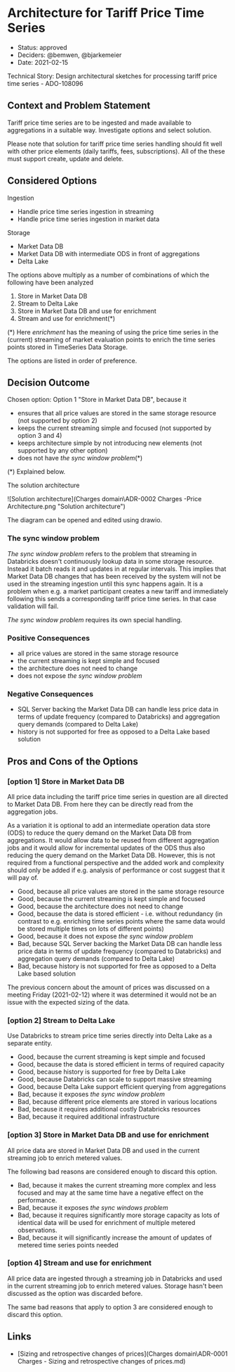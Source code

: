# Architecture for Tariff Price Time Series

* Status: approved
* Deciders: @bemwen, @bjarkemeier
* Date: 2021-02-15

Technical Story: Design architectural sketches for processing tariff price time series - ADO-108096

## Context and Problem Statement

Tariff price time series are to be ingested and made available to aggregations in a suitable way. Investigate options and select solution.

Please note that solution for tariff price time series handling should fit well with other price elements (daily tariffs, fees, subscriptions). All of the these must support create, update and delete.

## Considered Options

Ingestion

* Handle price time series ingestion in streaming
* Handle price time series ingestion in market data

Storage

* Market Data DB
* Market Data DB with intermediate ODS in front of aggregations
* Delta Lake

The options above multiply as a number of combinations of which the following have been analyzed

1. Store in Market Data DB
2. Stream to Delta Lake
3. Store in Market Data DB and use for enrichment
4. Stream and use for enrichment(\*)

(\*) Here _enrichment_ has the meaning of using the price time series in the (current) streaming of market evaluation points to enrich the time series points stored in TimeSeries Data Storage.

The options are listed in order of preference.

## Decision Outcome

Chosen option: Option 1 "Store in Market Data DB", because it

* ensures that all price values are stored in the same storage resource (not supported by option 2)
* keeps the current streaming simple and focused (not supported by option 3 and 4)
* keeps architecture simple by not introducing new elements (not supported by any other option)
* does not have _the sync window problem_(*)

(*) Explained below.

The solution architecture

![Solution architecture](Charges domain\ADR-0002 Charges -Price Architecture.png "Solution architecture")

The diagram can be opened and edited using drawio.

### The sync window problem

_The sync window problem_ refers to the problem that streaming in Databricks doesn't continuously lookup data in some storage resource. Instead it batch reads it and updates in at regular intervals. This implies that Market Data DB changes that has been received by the system will not be used in the streaming ingestion until this sync happens again. It is a problem when e.g. a market participant creates a new tariff and immediately following this sends a corresponding tariff price time series. In that case validation will fail.

_The sync window problem_ requires its own special handling.

### Positive Consequences <!-- optional -->

* all price values are stored in the same storage resource
* the current streaming is kept simple and focused
* the architecture does not need to change
* does not expose _the sync window problem_

### Negative Consequences <!-- optional -->

* SQL Server backing the Market Data DB can handle less price data in terms of update frequency (compared to Databricks) and aggregation query demands (compared to Delta Lake)
* history is not supported for free as opposed to a Delta Lake based solution

## Pros and Cons of the Options <!-- optional -->

### [option 1] Store in Market Data DB

All price data including the tariff price time series in question are all directed to Market Data DB. From here they can be directly read from the aggregation jobs.

As a variation it is optional to add an intermediate operation data store (ODS) to reduce the query demand on the Market Data DB from aggregations. It would allow data to be reused from different aggregation jobs and it would allow for incremental updates of the ODS thus also reducing the query demand on the Market Data DB. However, this is not required from a functional perspective and the added work and complexity  should only be added if e.g. analysis of performance or cost suggest that it will pay of.

* Good, because all price values are stored in the same storage resource
* Good, because the current streaming is kept simple and focused
* Good, because the architecture does not need to change
* Good, because the data is stored efficient - i.e. without redundancy (in contrast to e.g. enriching time series points where the same data would be stored multiple times on lots of different points)
* Good, because it does not expose _the sync window problem_
* Bad, because SQL Server backing the Market Data DB can handle less price data in terms of update frequency (compared to Databricks) and aggregation query demands (compared to Delta Lake)
* Bad, because history is not supported for free as opposed to a Delta Lake based solution

The previous concern about the amount of prices was discussed on a meeting Friday (2021-02-12) where it was determined it would not be an issue with the expected sizing of the data.

### [option 2] Stream to Delta Lake

Use Databricks to stream price time series directly into Delta Lake as a separate entity.

* Good, because the current streaming is kept simple and focused
* Good, because the data is stored efficient in terms of required capacity
* Good, because history is supported for free by Delta Lake
* Good, because Databricks can scale to support massive streaming
* Good, because Delta Lake support efficient querying from aggregations
* Bad, because it exposes _the sync window problem_
* Bad, because different price elements are stored in various locations
* Bad, because it requires additional costly Databricks resources
* Bad, because it required additional infrastructure

### [option 3] Store in Market Data DB and use for enrichment

All price data are stored in Market Data DB and used in the current streaming job to enrich metered values.

The following bad reasons are considered enough to discard this option.

* Bad, because it makes the current streaming more complex and less focused and may at the same time have a negative effect on the performance.
* Bad, because it exposes _the sync windows problem_
* Bad, because it requires significantly more storage capacity as lots of identical data will be used for enrichment of multiple metered observations.
* Bad, because it will significantly increase the amount of updates of metered time series points needed

### [option 4] Stream and use for enrichment

All price data are ingested through a streaming job in Databricks and used in the current streaming job to enrich metered values. Storage hasn't been discussed as the option was discarded before.

The same bad reasons that apply to option 3 are considered enough to discard this option.

## Links <!-- optional -->

* [Sizing and retrospective changes of prices](Charges domain\ADR-0001 Charges - Sizing and retrospective changes of prices.md)
